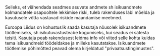 Selleks, et viähendada seadmes asuvate andmete sh isikuandmete kolmandatele osapooltele lekkimise riski, tuleb rakenduses läbi mõelda ja kasutusele võtta vastavad riskide maandamise meetmed.

Euroopa Liidus on kohustuslik saada kasutaja nõusolek isikuandmete töötlemiseks, sh isikutuvastusteabe kogumiseks, kui seadus ei sätesta teisiti. Kasutaja peab rakendusest leidma info või viited selle kohta kuidas tema isikuandmeid töödeldakse ja milleks kasutatakse. Isikuandmete töötlemise põhimõtted peavad olema kirjeldatud "privaatsustingimustes".
